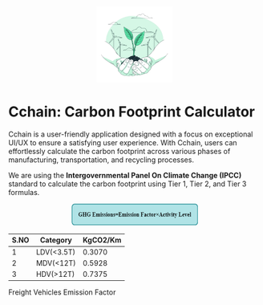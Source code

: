 <p align="center">
    <img src="app_logo/app_icon.png" height="30%" width="30%">
</p>

# Cchain: Carbon Footprint Calculator

Cchain is a user-friendly application designed with a focus on exceptional UI/UX to ensure a satisfying user experience. With Cchain, users can effortlessly calculate the carbon footprint across various phases of manufacturing, transportation, and recycling processes.

We are using the <strong>Intergovernmental Panel On Climate Change (IPCC)</strong> standard to calculate the carbon footprint using Tier 1, Tier 2, and Tier 3 formulas.

<p align="center">
    <img src="app_logo/Picture1.png" height="50%" width="50%">
</p>

| S.NO |   Category   | KgCO2/Km |            
|------|--------------|----------|
|   1  | LDV(<3.5T)   |  0.3070  |
|   2  | MDV(<12T)    |  0.5928  |
|   3  | HDV(>12T)    |  0.7375  |
Freight Vehicles Emission Factor







